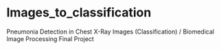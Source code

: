 # Images_to_classification
Pneumonia Detection in Chest X-Ray Images (Classification) / Biomedical Image Processing Final Project
